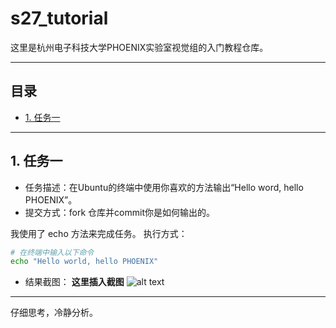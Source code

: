 # s27_tutorial
这里是杭州电子科技大学PHOENIX实验室视觉组的入门教程仓库。

---
## 目录
- [1. 任务一](#任务一)

---
## 1. 任务一
- 任务描述：在Ubuntu的终端中使用你喜欢的方法输出“Hello word, hello PHOENIX”。
- 提交方式：fork 仓库并commit你是如何输出的。

我使用了 echo 方法来完成任务。
执行方式：
```bash
# 在终端中输入以下命令
echo "Hello world, hello PHOENIX"
```
- 结果截图：
**这里插入截图**
![alt text](image1.png)

---
仔细思考，冷静分析。
